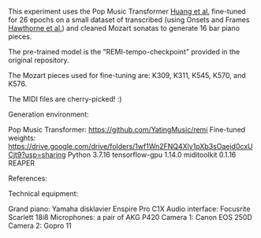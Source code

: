This experiment uses the Pop Music Transformer [Huang et al.] fine-tuned for 26 epochs on a small dataset of transcribed (using Onsets and Frames [Hawthorne et al.]) and cleaned Mozart sonatas to generate 16 bar piano pieces.

The pre-trained model is the "REMI-tempo-checkpoint" provided in the original repository.

The Mozart pieces used for fine-tuning are: K309, K311, K545, K570, and K576.

The MIDI files are cherry-picked! :)


Generation environment:

Pop Music Transformer: https://github.com/YatingMusic/remi
Fine-tuned weights: https://drive.google.com/drive/folders/1wf1Wn2FNQ4Xly1pXb3sOaejd0cxUCjt9?usp=sharing
Python 3.7.16
tensorflow-gpu 1.14.0
miditoolkit 0.1.16
REAPER


References:

[Huang et al.]: https://arxiv.org/abs/2002.00212
[Hawthorne et al.]: https://arxiv.org/abs/1710.11153


Technical equipment:

Grand piano: Yamaha disklavier Enspire Pro C1X
Audio interface: Focusrite Scarlett 18i8
Microphones: a pair of AKG P420
Camera 1: Canon EOS 250D
Camera 2: Gopro 11 
